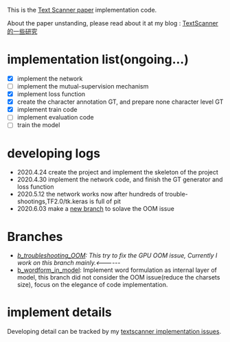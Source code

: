 This is the [Text Scanner paper](https://arxiv.org/abs/1912.12422) implementation code.

About the paper unstanding, please read about it at my blog : [TextScanner的一些研究](http://www.piginzoo.com/machine-learning/2020/04/14/ocr-fa-textscanner) 

# implementation list(ongoing...)
- [X] implement the network
- [ ] implement the mutual-supervision mechanism
- [X] implement loss function
- [X] create the character annotation GT, and prepare none character level GT
- [X] implement train code
- [ ] implement evaluation code
- [ ] train the model

# developing logs
- 2020.4.24 create the project and implement the skeleton of the project
- 2020.4.30 implement the network code, and finish the GT generator and loss function
- 2020.5.12 the network works now after hundreds of trouble-shootings,TF2.0/tk.keras is full of pit
- 2020.6.03 make a [new branch](https://github.com/piginzoo/textscanner/tree/b_troubleshooting_OOM) to solave the OOM issue

# Branches
- *[b_troubleshooting_OOM](https://github.com/piginzoo/textscanner/tree/b_troubleshooting_OOM): This try to fix the GPU OOM issue,
Currently I work on this branch mainly.<------*
- [b_wordform_in_model](https://github.com/piginzoo/textscanner/tree/b_wordform_in_model): Implement word formulation as internal layer of model, 
this branch did not consider the OOM issue(reduce the charsets size), focus on the elegance of code implementation. 

# implement details
Developing detail can be tracked by my [textscanner implementation issues](https://www.notion.so/piginzoospace/Textscanner-254a700668714f0d811afe2ab8124046).